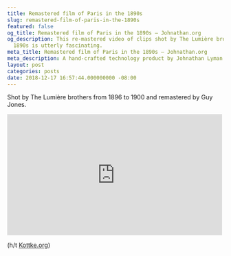 ```yaml
---
title: Remastered film of Paris in the 1890s
slug: remastered-film-of-paris-in-the-1890s
featured: false
og_title: Remastered film of Paris in the 1890s – Johnathan.org
og_description: This re-mastered video of clips shot by The Lumière brothers in the
  1890s is utterly fascinating.
meta_title: Remastered film of Paris in the 1890s – Johnathan.org
meta_description: A hand-crafted technology product by Johnathan Lyman
layout: post
categories: posts
date: 2018-12-17 16:57:44.000000000 -08:00
---
```


Shot by The Lumière brothers from 1896 to 1900 and remastered by Guy Jones.

<iframe loading="lazy" title="Late 1890s - A Trip Through Paris, France (speed corrected w/ added sound)" width="500" height="281" src="https://www.youtube.com/embed/NjDclfAFRB4?feature=oembed" frameborder="0" allow="accelerometer; autoplay; encrypted-media; gyroscope; picture-in-picture" allowfullscreen=""></iframe>

(h/t [Kottke.org](https://kottke.org/18/12/remastered-film-footage-of-1890s-paris))

